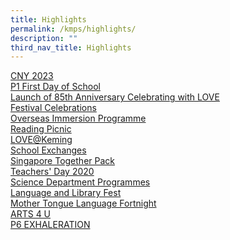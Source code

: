 ```yaml
---
title: Highlights
permalink: /kmps/highlights/
description: ""
third_nav_title: Highlights
---
```

<p>
<a href="/kmps/Highlights/CNY2023/">CNY 2023</a><br />
<a href="/kmps/highlights/p1-first-day-of-school">P1 First Day of School</a><br /><a href="/kmps/highlights/launch-of-85th-anniversary-celebrating-with-love">Launch of 85th Anniversary Celebrating with LOVE</a><br /><a href="/kmps/highlights/festival-celebrations">Festival Celebrations</a><br /><a href="/kmps/highlights/overseas-immersion-programme">Overseas Immersion Programme</a><br /><a href="/kmps/highlights/reading-picnic">Reading Picnic</a><br /><a href="/kmps/highlights/love-at-keming">LOVE@Keming</a><br /><a href="/kmps/highlights/school-exchanges-dulwich-college-junior-n-taipei-nangang-elementary">School Exchanges</a><br /><a href="/kmps/highlights/singapore-together-pack">Singapore Together Pack</a><br /><a href="/kmps/highlights/teachers-day-2020">Teachers' Day 2020</a><br /><a href="/kmps/highlights/science-department-programmes">Science Department Programmes</a><br /><a href="/kmps/highlights/language-and-library-fest">Language and Library Fest</a><br /><a href="/kmps/highlights/mother-tongue-language-fortnight" target="">Mother Tongue Language Fortnight</a><br /><a href="/kmps/highlights/arts-4-u" target="">ARTS 4 U</a><br /><a href="/kmps/highlights/p6-exhaleration" target="">P6 EXHALERATION</a></p>
